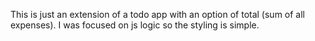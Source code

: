 This is just an extension of a todo app with an option of total (sum of all expenses). I was focused on js logic so the styling is simple.
